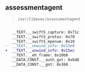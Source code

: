 ## assessmentagent

> `/usr/libexec/assessmentagent`

```diff

   __TEXT.__swift5_capture: 0x71c
   __TEXT.__swift5_protos: 0x70
   __TEXT.__swift5_mpenum: 0x10
-  __TEXT.__unwind_info: 0x15e8
+  __TEXT.__unwind_info: 0x15ec
   __TEXT.__eh_frame: 0x10b8
   __DATA_CONST.__auth_got: 0xbd8
   __DATA_CONST.__got: 0x360

```
